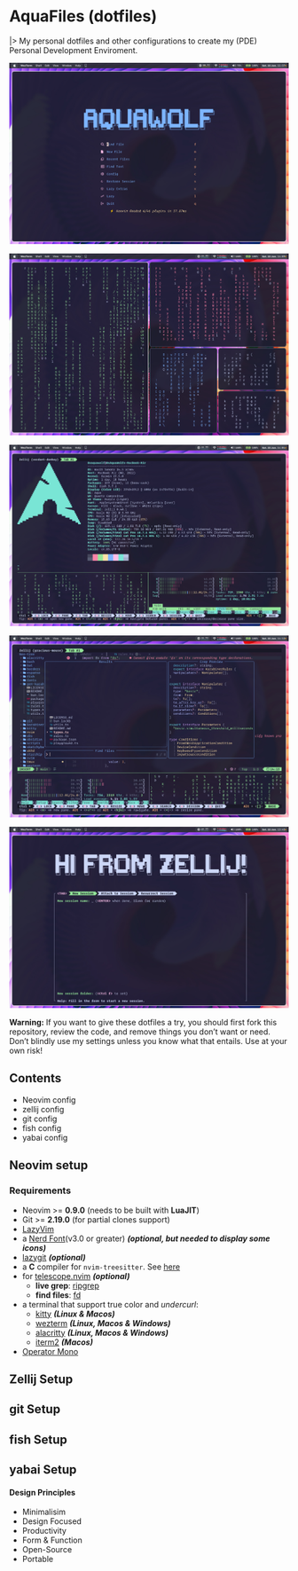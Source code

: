 # AquaFiles (dotfiles)

|> My personal dotfiles and other configurations to create my (PDE) Personal Development Enviroment.

![lazyvim welcome screen](./assets/lazyvim-welcome-aquawolf.jpg)

![yabai demo with cmatrix 5 grid](./assets/yabai-demo-cmatrix-5-grid.jpg)

![zellij-in-action](./assets/zellij-in-action.jpg)

![zellij-neovim-htop-cmatrix](./assets/zellij-neovim-htop-cmatrix.jpg)

![zellij-welcome-screen](./assets/zellij-welcome-screen.jpg)

**Warning:** If you want to give these dotfiles a try, you should first fork this repository, review the code, and remove things you don’t want or need. Don’t blindly use my settings unless you know what that entails. Use at your own risk!

## Contents

- Neovim config
- zellij config
- git config
- fish config
- yabai config

## Neovim setup

### Requirements

- Neovim >= **0.9.0** (needs to be built with **LuaJIT**)
- Git >= **2.19.0** (for partial clones support)
- [LazyVim](https://www.lazyvim.org/)
- a [Nerd Font](https://www.nerdfonts.com/)(v3.0 or greater) **_(optional, but needed to display some icons)_**
- [lazygit](https://github.com/jesseduffield/lazygit) **_(optional)_**
- a **C** compiler for `nvim-treesitter`. See [here](https://github.com/nvim-treesitter/nvim-treesitter#requirements)
- for [telescope.nvim](https://github.com/nvim-telescope/telescope.nvim) **_(optional)_**
  - **live grep**: [ripgrep](https://github.com/BurntSushi/ripgrep)
  - **find files**: [fd](https://github.com/sharkdp/fd)
- a terminal that support true color and *undercurl*:
  - [kitty](https://github.com/kovidgoyal/kitty) **_(Linux & Macos)_**
  - [wezterm](https://github.com/wez/wezterm) **_(Linux, Macos & Windows)_**
  - [alacritty](https://github.com/alacritty/alacritty) **_(Linux, Macos & Windows)_**
  - [iterm2](https://iterm2.com/) **_(Macos)_**
- [Operator Mono](https://github.com/craftzdog/solarized-osaka.nvim)

## Zellij Setup

## git Setup

## fish Setup

## yabai Setup

#### Design Principles

- Minimalisim
- Design Focused
- Productivity
- Form & Function
- Open-Source
- Portable
